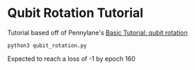 # Qubit Rotation Tutorial

Tutorial based off of Pennylane's [Basic Tutorial: qubit rotation](https://pennylane.ai/qml/demos/tutorial_qubit_rotation)

```
python3 qubit_rotation.py
```

Expected to reach a loss of -1 by epoch 160

